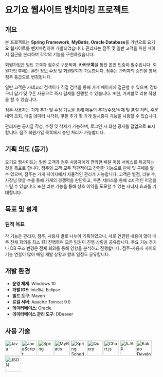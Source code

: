 # 요기요 웹사이트 벤치마킹 프로젝트

## 개요
본 프로젝트는 **Spring Framework**, **MyBatis**, **Oracle Database**를 기반으로 요기요 웹사이트를 벤치마킹하여 개발되었습니다. 관리자는 점주 및 일반 고객을 위한 페이지 접근을 분리하여 각각의 기능을 구현하였습니다.

회원가입은 일반 고객과 점주로 구분되며, **카카오톡**을 통한 본인 인증이 필수입니다. 회원가입 후에는 본인 정보 수정 및 회원탈퇴가 가능합니다. 점주는 관리자의 승인을 통해 점주 등급으로 변경됩니다.

일반 고객은 카테고리 검색이나 직접 검색을 통해 가게 페이지에 접근할 수 있으며, 장바구니 담기 및 쿠폰 사용으로 즉시 결제를 진행할 수 있습니다. 또한, 가게별로 리뷰 작성을 할 수 있습니다.

점주 사용자는 가게 추가 및 수정 기능을 통해 메뉴의 추가/수정/삭제 및 품절 처리, 주문 내역 조회, 매출 데이터 시각화, 쿠폰 추가 및 가게 일시중지 기능을 사용할 수 있습니다.

관리자는 공지글 작성, 수정 및 삭제가 가능하며, 로그인 시 최신 공지를 팝업으로 표시합니다. 점주 회원가입 목록에서 승인 처리가 가능합니다.

## 기획 의도 (동기)
요기요 웹사이트는 일반 고객과 점주 사용자에게 편리한 배달 이용 서비스를 제공하는 것을 목표로 합니다. 점주와 고객 모두 직관적이고 간편한 기능으로 판매 및 구매를 할 수 있으며, 점주는 가게 페이지에서 자율적인 관리가 가능합니다. 고객은 별점, 리뷰 수, 사장님 댓글 수를 통해 가게의 경쟁력을 판단하고, 쿠폰 서비스를 통해 소비적인 이점을 누릴 수 있습니다. 또한 리뷰 기능을 통해 상호 이익을 도모할 수 있는 시너지 효과를 기대합니다.

## 목표 및 설계

### 팀적 목표
각 기능은 관리자, 점주, 사용자 별로 나누어 기획하였으나, 서로 연관된 내용이 많아 매주 전체 회의를 최소 1회 진행하여 모든 팀원이 진행 상황을 공유합니다. 주요 기능 추가나 DB 구조 변경은 전체 회의를 통해 영향을 분석하고 진행합니다. 점주-사용자 사이의 기능 연결이 많아 매일 개발 상황과 향후 일정도 공유합니다.

## 개발 환경
- **운영 체제**: Windows 10
- **개발 IDE**: IntelliJ, Eclipse
- **빌드 도구**: Maven
- **로컬 서버**: Apache Tomcat 9.0
- **데이터베이스**: Oracle
- **데이터베이스 관리 도구**: DBeaver

## 사용 기술
<img src="https://upload.wikimedia.org/wikipedia/commons/3/30/Java_logo_and_wordmark.svg" alt="Java" width="50"/> 
<img src="https://upload.wikimedia.org/wikipedia/commons/6/6a/JavaScript-logo.png" alt="JavaScript" width="50"/> 
<img src="https://spring.io/images/spring-logo.svg" alt="Spring" width="50"/> 
<img src="https://mybatis.org/images/mybatis-logo.png" alt="MyBatis" width="50"/> 
<img src="https://www.spring.io/images/spring-scheduler.png" alt="Spring Scheduler" width="50"/> 
<img src="https://jquery.com/jquery-wp-content/themes/jquery.com/images/jquery-logo.svg" alt="jQuery" width="50"/> 
<img src="https://www.chartjs.org/img/chartjs-logo.svg" alt="Chart.js" width="50"/> 
<img src="https://upload.wikimedia.org/wikipedia/commons/9/99/AJAX_logo_and_wordmark.svg" alt="AJAX" width="50"/> 
<img src="https://upload.wikimedia.org/wikipedia/commons/9/99/KakaoTalk_logo.png" alt="Kakao Developers" width="50"/> 
<img src="https://upload.wikimedia.org/wikipedia/commons/d/de/JSON_logo_200x200.png" alt="JSON" width="50"/> 
